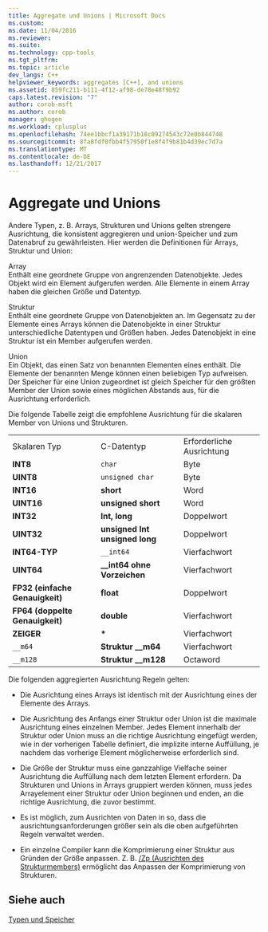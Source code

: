 ```yaml
---
title: Aggregate und Unions | Microsoft Docs
ms.custom: 
ms.date: 11/04/2016
ms.reviewer: 
ms.suite: 
ms.technology: cpp-tools
ms.tgt_pltfrm: 
ms.topic: article
dev_langs: C++
helpviewer_keywords: aggregates [C++], and unions
ms.assetid: 859fc211-b111-4f12-af98-de78e48f9b92
caps.latest.revision: "7"
author: corob-msft
ms.author: corob
manager: ghogen
ms.workload: cplusplus
ms.openlocfilehash: 74ee1bbcf1a39171b18c09274543c72e0b844748
ms.sourcegitcommit: 8fa8fdf0fbb4f57950f1e8f4f9b81b4d39ec7d7a
ms.translationtype: MT
ms.contentlocale: de-DE
ms.lasthandoff: 12/21/2017
---
```

# <a name="aggregates-and-unions"></a>Aggregate und Unions
Andere Typen, z. B. Arrays, Strukturen und Unions gelten strengere Ausrichtung, die konsistent aggregieren und union-Speicher und zum Datenabruf zu gewährleisten. Hier werden die Definitionen für Arrays, Struktur und Union:  
  
 Array  
 Enthält eine geordnete Gruppe von angrenzenden Datenobjekte. Jedes Objekt wird ein Element aufgerufen werden. Alle Elemente in einem Array haben die gleichen Größe und Datentyp.  
  
 Struktur  
 Enthält eine geordnete Gruppe von Datenobjekten an. Im Gegensatz zu der Elemente eines Arrays können die Datenobjekte in einer Struktur unterschiedliche Datentypen und Größen haben. Jedes Datenobjekt in eine Struktur ist ein Member aufgerufen werden.  
  
 Union  
 Ein Objekt, das einen Satz von benannten Elementen eines enthält. Die Elemente der benannten Menge können einen beliebigen Typ aufweisen. Der Speicher für eine Union zugeordnet ist gleich Speicher für den größten Member der Union sowie eines möglichen Abstands aus, für die Ausrichtung erforderlich.  
  
 Die folgende Tabelle zeigt die empfohlene Ausrichtung für die skalaren Member von Unions und Strukturen.  
  
||||  
|-|-|-|  
|Skalaren Typ|C-Datentyp|Erforderliche Ausrichtung|  
|**INT8**|`char`|Byte|  
|**UINT8**|`unsigned char`|Byte|  
|**INT16**|**short**|Word|  
|**UINT16**|**unsigned short**|Word|  
|**INT32**|**Int, long**|Doppelwort|  
|**UINT32**|**unsigned Int unsigned long**|Doppelwort|  
|**INT64-TYP**|`__int64`|Vierfachwort|  
|**UINT64**|**__int64 ohne Vorzeichen**|Vierfachwort|  
|**FP32 (einfache Genauigkeit)**|**float**|Doppelwort|  
|**FP64 (doppelte Genauigkeit)**|**double**|Vierfachwort|  
|**ZEIGER**|**\***|Vierfachwort|  
|`__m64`|**Struktur __m64**|Vierfachwort|  
|`__m128`|**Struktur __m128**|Octaword|  
  
 Die folgenden aggregierten Ausrichtung Regeln gelten:  
  
-   Die Ausrichtung eines Arrays ist identisch mit der Ausrichtung eines der Elemente des Arrays.  
  
-   Die Ausrichtung des Anfangs einer Struktur oder Union ist die maximale Ausrichtung eines einzelnen Member. Jedes Element innerhalb der Struktur oder Union muss an die richtige Ausrichtung eingefügt werden, wie in der vorherigen Tabelle definiert, die implizite interne Auffüllung, je nachdem das vorherige Element möglicherweise erforderlich sind.  
  
-   Die Größe der Struktur muss eine ganzzahlige Vielfache seiner Ausrichtung die Auffüllung nach dem letzten Element erfordern. Da Strukturen und Unions in Arrays gruppiert werden können, muss jedes Arrayelement einer Struktur oder Union beginnen und enden, an die richtige Ausrichtung, die zuvor bestimmt.  
  
-   Es ist möglich, zum Ausrichten von Daten in so, dass die ausrichtungsanforderungen größer sein als die oben aufgeführten Regeln verwaltet werden.  
  
-   Ein einzelne Compiler kann die Komprimierung einer Struktur aus Gründen der Größe anpassen. Z. B. [/Zp (Ausrichten des Strukturmembers)](../build/reference/zp-struct-member-alignment.md) ermöglicht das Anpassen der Komprimierung von Strukturen.  
  
## <a name="see-also"></a>Siehe auch  
 [Typen und Speicher](../build/types-and-storage.md)